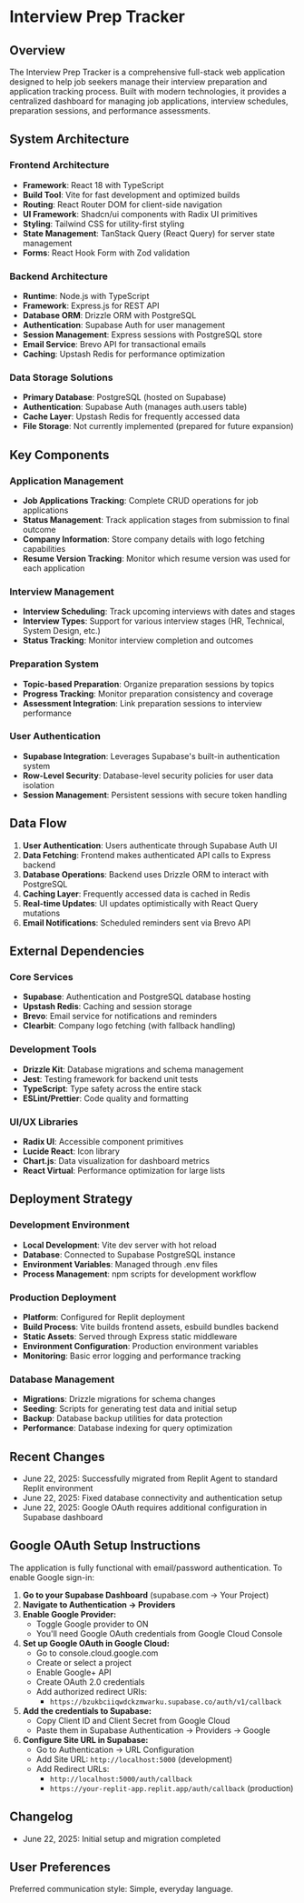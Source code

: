 # Interview Prep Tracker

## Overview

The Interview Prep Tracker is a comprehensive full-stack web application designed to help job seekers manage their interview preparation and application tracking process. Built with modern technologies, it provides a centralized dashboard for managing job applications, interview schedules, preparation sessions, and performance assessments.

## System Architecture

### Frontend Architecture
- **Framework**: React 18 with TypeScript
- **Build Tool**: Vite for fast development and optimized builds
- **Routing**: React Router DOM for client-side navigation
- **UI Framework**: Shadcn/ui components with Radix UI primitives
- **Styling**: Tailwind CSS for utility-first styling
- **State Management**: TanStack Query (React Query) for server state management
- **Forms**: React Hook Form with Zod validation

### Backend Architecture
- **Runtime**: Node.js with TypeScript
- **Framework**: Express.js for REST API
- **Database ORM**: Drizzle ORM with PostgreSQL
- **Authentication**: Supabase Auth for user management
- **Session Management**: Express sessions with PostgreSQL store
- **Email Service**: Brevo API for transactional emails
- **Caching**: Upstash Redis for performance optimization

### Data Storage Solutions
- **Primary Database**: PostgreSQL (hosted on Supabase)
- **Authentication**: Supabase Auth (manages auth.users table)
- **Cache Layer**: Upstash Redis for frequently accessed data
- **File Storage**: Not currently implemented (prepared for future expansion)

## Key Components

### Application Management
- **Job Applications Tracking**: Complete CRUD operations for job applications
- **Status Management**: Track application stages from submission to final outcome
- **Company Information**: Store company details with logo fetching capabilities
- **Resume Version Tracking**: Monitor which resume version was used for each application

### Interview Management
- **Interview Scheduling**: Track upcoming interviews with dates and stages
- **Interview Types**: Support for various interview stages (HR, Technical, System Design, etc.)
- **Status Tracking**: Monitor interview completion and outcomes

### Preparation System
- **Topic-based Preparation**: Organize preparation sessions by topics
- **Progress Tracking**: Monitor preparation consistency and coverage
- **Assessment Integration**: Link preparation sessions to interview performance

### User Authentication
- **Supabase Integration**: Leverages Supabase's built-in authentication system
- **Row-Level Security**: Database-level security policies for user data isolation
- **Session Management**: Persistent sessions with secure token handling

## Data Flow

1. **User Authentication**: Users authenticate through Supabase Auth UI
2. **Data Fetching**: Frontend makes authenticated API calls to Express backend
3. **Database Operations**: Backend uses Drizzle ORM to interact with PostgreSQL
4. **Caching Layer**: Frequently accessed data is cached in Redis
5. **Real-time Updates**: UI updates optimistically with React Query mutations
6. **Email Notifications**: Scheduled reminders sent via Brevo API

## External Dependencies

### Core Services
- **Supabase**: Authentication and PostgreSQL database hosting
- **Upstash Redis**: Caching and session storage
- **Brevo**: Email service for notifications and reminders
- **Clearbit**: Company logo fetching (with fallback handling)

### Development Tools
- **Drizzle Kit**: Database migrations and schema management
- **Jest**: Testing framework for backend unit tests
- **TypeScript**: Type safety across the entire stack
- **ESLint/Prettier**: Code quality and formatting

### UI/UX Libraries
- **Radix UI**: Accessible component primitives
- **Lucide React**: Icon library
- **Chart.js**: Data visualization for dashboard metrics
- **React Virtual**: Performance optimization for large lists

## Deployment Strategy

### Development Environment
- **Local Development**: Vite dev server with hot reload
- **Database**: Connected to Supabase PostgreSQL instance
- **Environment Variables**: Managed through .env files
- **Process Management**: npm scripts for development workflow

### Production Deployment
- **Platform**: Configured for Replit deployment
- **Build Process**: Vite builds frontend assets, esbuild bundles backend
- **Static Assets**: Served through Express static middleware
- **Environment Configuration**: Production environment variables
- **Monitoring**: Basic error logging and performance tracking

### Database Management
- **Migrations**: Drizzle migrations for schema changes
- **Seeding**: Scripts for generating test data and initial setup
- **Backup**: Database backup utilities for data protection
- **Performance**: Database indexing for query optimization

## Recent Changes
- June 22, 2025: Successfully migrated from Replit Agent to standard Replit environment
- June 22, 2025: Fixed database connectivity and authentication setup
- June 22, 2025: Google OAuth requires additional configuration in Supabase dashboard

## Google OAuth Setup Instructions

The application is fully functional with email/password authentication. To enable Google sign-in:

1. **Go to your Supabase Dashboard** (supabase.com → Your Project)
2. **Navigate to Authentication → Providers**
3. **Enable Google Provider:**
   - Toggle Google provider to ON
   - You'll need Google OAuth credentials from Google Cloud Console
4. **Set up Google OAuth in Google Cloud:**
   - Go to console.cloud.google.com
   - Create or select a project
   - Enable Google+ API
   - Create OAuth 2.0 credentials
   - Add authorized redirect URIs:
     - `https://bzukbciiqwdckzmwarku.supabase.co/auth/v1/callback`
5. **Add the credentials to Supabase:**
   - Copy Client ID and Client Secret from Google Cloud
   - Paste them in Supabase Authentication → Providers → Google
6. **Configure Site URL in Supabase:**
   - Go to Authentication → URL Configuration
   - Add Site URL: `http://localhost:5000` (development)
   - Add Redirect URLs: 
     - `http://localhost:5000/auth/callback`
     - `https://your-replit-app.replit.app/auth/callback` (production)

## Changelog
- June 22, 2025: Initial setup and migration completed

## User Preferences

Preferred communication style: Simple, everyday language.